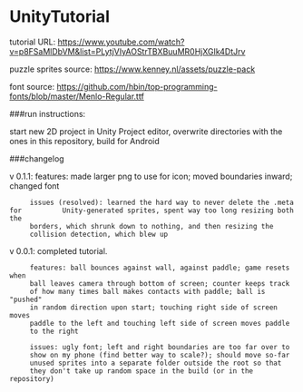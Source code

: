 # UnityTutorial

tutorial URL: https://www.youtube.com/watch?v=p8FSaMlDbVM&list=PLytjVIyAOStrTBXBuuMR0HjXGIk4DtJrv

puzzle sprites source: https://www.kenney.nl/assets/puzzle-pack

font source: https://github.com/hbin/top-programming-fonts/blob/master/Menlo-Regular.ttf

###run instructions:

start new 2D project in Unity Project editor, overwrite directories with the
ones in this repository, build for Android

###changelog

v 0.1.1: features: made larger png to use for icon; moved boundaries inward;
         changed font

         issues (resolved): learned the hard way to never delete the .meta for          Unity-generated sprites, spent way too long resizing both the
         borders, which shrunk down to nothing, and then resizing the
         collision detection, which blew up

v 0.0.1: completed tutorial.

         features: ball bounces against wall, against paddle; game resets when
         ball leaves camera through bottom of screen; counter keeps track
         of how many times ball makes contacts with paddle; ball is "pushed"
         in random direction upon start; touching right side of screen moves
         paddle to the left and touching left side of screen moves paddle
         to the right

         issues: ugly font; left and right boundaries are too far over to
         show on my phone (find better way to scale?); should move so-far
         unused sprites into a separate folder outside the root so that
         they don't take up random space in the build (or in the repository)
